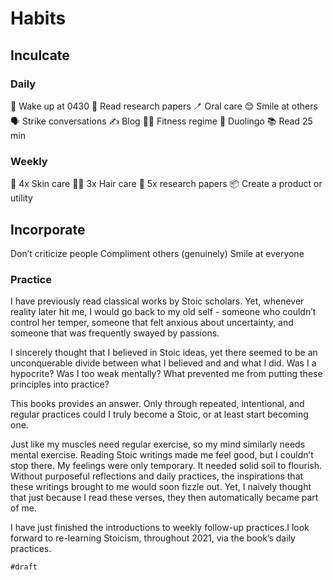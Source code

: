 # Habits

## Inculcate

### Daily

🥱 Wake up at 0430
🔬 Read research papers
🪥 Oral care
😊 Smile at others
🗣️ Strike conversations
✍️ Blog
🏋️‍♂️ Fitness regime
🦉 Duolingo
📚 Read 25 min

### Weekly

🧴 4x Skin care
💆‍♂️ 3x Hair care
🔬 5x research papers
📦 Create a product or utility

## Incorporate


Don’t criticize people
Compliment others (genuinely)
Smile at everyone

### Practice

I have previously read classical works by Stoic scholars. Yet, whenever reality later hit me, I would go back to my old self - someone who couldn’t control her temper, someone that felt anxious about uncertainty, and someone that was frequently swayed by passions.

I sincerely thought that I believed in Stoic ideas, yet there seemed to be an unconquerable divide between what I believed and and what I did. Was I a hypocrite? Was I too weak mentally? What prevented me from putting these principles into practice?

This books provides an answer. Only through repeated, intentional, and regular practices could I truly become a Stoic, or at least start becoming one.

Just like my muscles need regular exercise, so my mind similarly needs mental exercise. Reading Stoic writings made me feel good, but I couldn’t stop there. My feelings were only temporary. It needed solid soil to flourish. Without purposeful reflections and daily practices, the inspirations that these writings brought to me would soon fizzle out. Yet, I naively thought that just because I read these verses, they then automatically became part of me.

I have just finished the introductions to weekly follow-up practices.I look forward to re-learning Stoicism, throughout 2021, via the book’s daily practices.

`#draft`